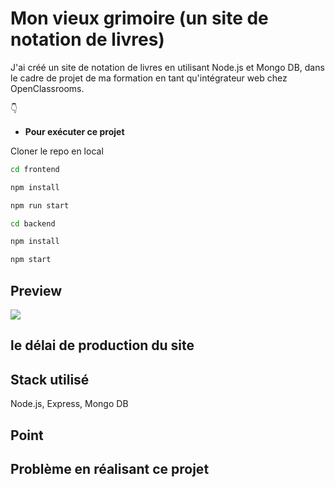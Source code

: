# Mon vieux grimoire (un site de notation de livres)

<p>J'ai créé un site de notation de livres en utilisant Node.js et Mongo DB, dans le cadre de projet de ma formation en tant qu'intégrateur web chez OpenClassrooms.</p>
<p>  👇 </p>

* **Pour exécuter ce projet**
<p>Cloner le repo en local</p>

```bash
cd frontend

npm install

npm run start
```

```bash
cd backend

npm install

npm start
```
  
## Preview

<img src="https://i.ibb.co/KNjrwMZ/Capture-d-cran-2023-12-14-152515.png" />

## le délai de production du site


## Stack utilisé
Node.js, Express, Mongo DB

## Point


## Problème en réalisant ce projet
